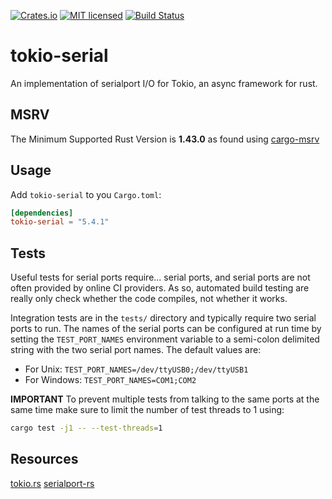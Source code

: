 [![Crates.io][crates-badge]][crates-url]
[![MIT licensed][mit-badge]][mit-url]
[![Build Status][actions-badge]][actions-url]

[crates-badge]: https://img.shields.io/crates/v/tokio-serial.svg
[crates-url]: https://crates.io/crates/tokio-serial
[mit-badge]: https://img.shields.io/badge/license-MIT-blue.svg
[mit-url]: https://github.com/berkowski/tokio-serial/blob/master/LICENSE
[actions-badge]: https://github.com/berkowski/tokio-serial/actions/workflows/github-ci.yml/badge.svg
[actions-url]: https://github.com/berkowski/tokio-serial/actions?query=workflow%3Agithub-ci+branch%3Amaster
# tokio-serial

An implementation of  serialport I/O for Tokio, an async framework for rust.

## MSRV
The Minimum Supported Rust Version is **1.43.0** as found using [cargo-msrv](https://crates.io/crates/cargo-msrv)

## Usage

Add `tokio-serial` to you `Cargo.toml`:

```toml
[dependencies]
tokio-serial = "5.4.1"
```

## Tests
Useful tests for serial ports require... serial ports, and serial ports are not often provided by online CI providers.
As so, automated build testing are really only check whether the code compiles, not whether it works.

Integration tests are in the `tests/` directory and typically require two serial ports to run.
The names of the serial ports can be configured at run time by setting the `TEST_PORT_NAMES` environment variable
to a semi-colon delimited string with the two serial port names.  The default values are:

- For Unix: `TEST_PORT_NAMES=/dev/ttyUSB0;/dev/ttyUSB1`
- For Windows: `TEST_PORT_NAMES=COM1;COM2`

**IMPORTANT** To prevent multiple tests from talking to the same ports at the same time make sure to limit the number
of test threads to 1 using:

```sh
cargo test -j1 -- --test-threads=1
```
## Resources

[tokio.rs](https://tokio.rs)
[serialport-rs](https://gitlab.com/susurrus/serialport-rs)
